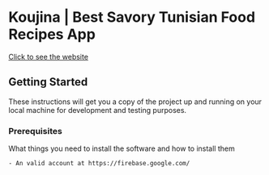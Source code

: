 # Koujina | Best Savory Tunisian Food Recipes App
[Click to see the website](https://khalifabl.github.io/koujina/recipes.html)

## Getting Started

These instructions will get you a copy of the project up and running on your local machine for development and testing purposes.
### Prerequisites

What things you need to install the software and how to install them

```
- An valid account at https://firebase.google.com/


```
